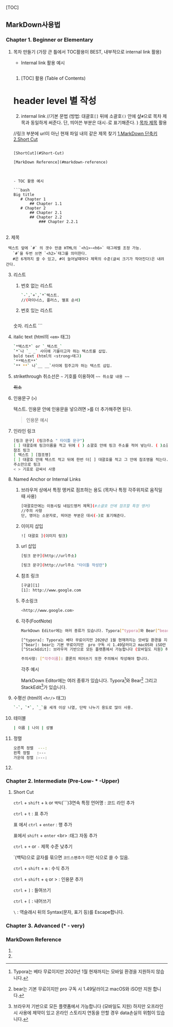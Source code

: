 [TOC]

## MarkDown사용법

### Chapter 1. Beginner or Elementary

1. 목차 만들기 (가장 큰 틀에서 TOC활용이 BEST, 내부적으로 internal link 활용)
   
   - Internal link 활용 예시
   
     ```bash
   1. [TOC] 활용 (Table of Contents)
     # header level 별 작성
     
     2. internal link
     //기본 문법 (방법: 대괄호`[]` 뒤에 소괄호`()` 안에 샾`#`으로 목차 제목과 동일하게 써준다. 단, 띄어쓴 부분은 대시`-`로 표기해준다. )
     [목차 제목](#링크) 활용
     
     //링크 부분에 url이 아닌 현재 파일 내의 같은 제목 찾기
     [1.MarkDown 단축키](#1.markdown-단축키)
     [2.Short Cut](#Short-Cut)
     ```
     
     [ShortCut](#Short-Cut)
     
     [MarkDown Reference](#markdown-reference)
     
     
     
   - TOC 활용 예시 
   
     ```bash
     Big title
     	# Chapter 1
     		## Chapter 1.1
     	# Chapter 2
     		## Chapter 2.1
     		## Chapter 2.2
     			### Chapter 2.2.1
     ```


​           
2. 제목

     텍스트 앞에 `#` 의 갯수 만큼 HTML의 `<h1>~<h6>` 태그레벨 조정 가능.
       `#`을 두번 쓰면 `<h2>`태그를 의미한다.
       #은 6개까지 쓸 수 있고, #이 늘어날때마다 제목의 수준(글씨 크기가 작아진다)은 내려간다.

     

3. 리스트

     1. 번호 없는 리스트

          ```bash
          `-`,`+`,`*`텍스트.
          //(마이너스, 플러스, 별표 순서)
          ```

     2. 번호 있는 리스트

          ```bash
     숫자. 리스트
          ```
          
          

4. italic text (html의 `<em>` 태그)

   ```bash
   `*텍스트*` or `_텍스트_`
   `*`나 `_ _` 사이에 기울이고자 하는 텍스트를 삽입.
   bold text (html의 <strong>태그)
   `**텍스트**`
   `** **` 나`__ __`사이에 힘주고자 하는 텍스트 삽입.
   ```

   

5. strikethrough
   취소선은 `~` 기호를 이용하여 `~~ 취소할 내용 ~~`

   ~~취소~~

   

6. 인용문구 (`>`)

   텍스트. 인용문 안에 인용문을 넣으려면 `>`를 더 추가해주면 된다.

   > 인용문 예시



7. 인라인 링크

   ```bash
   [링크 문구] (링크주소 " 타이틀 문구")
   [ ] 대괄호에 링크이름을 적고 뒤에 ( ) 소괄호 안에 링크 주소를 적어 넣는다. ( )소괄호 뒤에 더블쿼테이션으로 "타이틀 부구를 작성할 수 있다."
   참조 링크
   [ 텍스트 ] [참조명]
   [ ] 대괄호 안에 텍스트 적고 뒤에 한번 더[ ] 대괄호를 적고 그 안에 참조명을 적는다.
   주소만으로 링크
   < > 기호로 감싸서 사용
   ```

   

8. Named Anchor or Internal Links

   1. 
      브라우저 상에서 특정 앵커로 점프하는 용도 (목차나 특정 각주위치로 움직일 때 사용)

      ```bash
      [대괄호안에는 이동시킬 네임드앵커 제목](#소괄호 안에 점프할 특정 앵커)
      //주의 사항 
      단, 영어는 소문자로, 띄어쓴 부분은 대시(-)로 표기해준다.  
      ```

      

   2. 이미지 삽입

      ```bash
      ![ 대괄호 ](이미지 링크)
      ```

      

   3. url 삽입

      ```bash
      [링크 문구](http://url주소)
      
      [링크 문구](http://url주소 "타이틀 작성란")
      ```

      

   4. 참조 링크

      ```bash
      [구글][1]
      [1]: http://www.google.com
      ```

      

   5. 주소링크

      ```bash
      <http://www.google.com>
      ```
      
      
      
   6. 각주(FootNote)

      ```bash
      MarkDown Editor에는 여러 종류가 있습니다. Typora[^typora]와 Bear[^bear] 그리고 StackEdit[^StackEdit]가 있습니다.
      
      [^typora]: Typora는 베타 무료이지만 2020년 1월 현재까지는 모바일 환경을 지원하지 않습니다.
      [^bear]: bear는 기본 무료이지만  pro 구독 시 1.49달러이고 macOS와 iSO만 지원 합니다.
      [^StackEdit]: 브라우저 기반으로 모든 플랫폼에서 가능합니다 (모바일도 지원) 하지만 오프라인 시 사용에 제약이 있고 온라인 스토리지 연동을 안할 경우 data손실의 위험이 있습니다.
      
      주의사항: [^각주이름]: 콜론의 띄어쓰기 또한 주의해서 작성해야 합니다.
      ```

      각주 예시

      MarkDown Editor에는 여러 종류가 있습니다. Typora[^1]와 Bear[^2] 그리고 StackEdit[^3]가 있습니다.

      [^1]: Typora는 베타 무료이지만 2020년 1월 현재까지는 모바일 환경을 지원하지 않습니다.
      [^2]: bear는 기본 무료이지만  pro 구독 시 1.49달러이고 macOS와 iSO만 지원 합니다.
      [^3]: 브라우저 기반으로 모든 플랫폼에서 가능합니다 (모바일도 지원) 하지만 오프라인 시 사용에 제약이 있고 온라인 스토리지 연동을 안할 경우 data손실의 위험이 있습니다.

   

9. 수평선 (html의 `<hr/>` 태그)

     ```bash
     `-`, `*`, `_`을 세개 이상 나열, 단락 나누기 용도로 많이 사용.
     ```

     

10. 테이블

    ```bash
    | 이름 | 나이 | 성별
    ```

    

11. 정렬

    ```bash
    오른쪽 정렬 	---:
    왼쪽 정렬 	:---
    가운데 정렬 :---:
    ```

    

12. 



### Chapter 2. Intermediate (Pre-Low- * -Upper)

1. Short Cut

   `ctrl` + `shift` + `k` or `백틱`(\`\`\`)3연속 특정 언어명 : 코드 라인 추가

   `ctrl` + `t` : 표 추가

   표 에서 `ctrl` + `enter` : 행 추가

   표에서 `shift` + `enter` \<br> :태그 자동 추가

   `ctrl` + `+` or `-` 제목 수준 낮추기

   \`(백틱)으로 글자를 묶으면 `코드스팬추가` 이런 식으로 쓸 수 있음.

   `ctrl` + `shift` + `m` : 수식 추가

   `ctrl` + `shift` + `q` or > : 인용문 추가 

   `ctrl` + `]` : 들여쓰기

   `ctrl` + `[` : 내어쓰기 

   `\` : 역슬래시 뒤의 Syntax(문자, 표기 등)를 Escape합니다.



### Chapter 3. Advanced (* - very)



### MarkDown Reference

1. [Typora]: https://typora.io/	"MarkDown Editor"

2. [Typora Reference]: https://support.typora.io/Markdown-Reference/

   